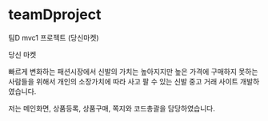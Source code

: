 # teamDproject
팀D mvc1 프로젝트 (당신마켓)



당신 마켓

빠르게 변화하는 패션시장에서 신발의 가치는 높아지지만 
높은 가격에 구매하지 못하는 사람들을 위해서 
개인의 소장가치에 따라 사고 팔 수 있는 
 신발 중고 거래 사이트 개발하였습니다.

 저는 메인화면, 상품등록, 상품구매, 쪽지와 코드총괄을 담당하였습니다.
